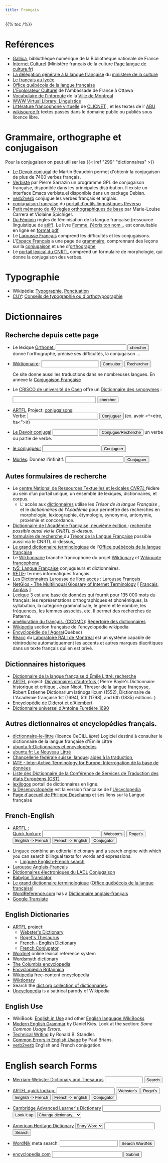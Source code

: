 ```yaml
---
title: Français
---
```


{{% toc /%}}

# Reférences
-   [Gallica](http://gallica.bnf.fr/), bibliothèque numérique de la
    Bibliothèque nationale de France
-   [Internet Culturel](http://www.portail.culture.fr/sdx/pic/culture/int/index.htm)
    (Ministère français de la culture
    [Page langue de culture.fr](http://www.culture.fr/Langues/))
-   [La délégation générale à la langue française](http://www.culture.fr/culture/dglf/garde.htm)
    du [ministere de la culture](http://www.culture.fr/)
-   [Le français au lycée](http://www.bplorraine.fr/jeg/francais.htm)
-   [Office québécois de la langue française](http://www.olf.gouv.qc.ca/index.html)
-   [L'Explorateur Culturel](http://ottawa.ambafrance.org/) de
    l'Ambassade de France à Ottawa
-   [Vocabulaire de l'inforoute](http://ville.montreal.qc.ca/adm_site/vocabulr/vocabulr.htm)
    de la [Ville de Montreal](http://ville.montreal.qc.ca/index.htm)
-   [WWW Virtual Library: Linguistics](http://www.emich.edu/~linguist/www-vl.html)
-   [Littérature francophone virtuelle](http://www.swarthmore.edu/Humanities/clicnet/litterature/litterature.html)
    de [CLICNET](http://www.swarthmore.edu/Humanities/clicnet/) , et
    les textes de l' [ABU](http://cedric.cnam.fr/ABU/BIB/)
-   [wikisource fr](http://fr.wikisource.org/) textes passés dans le
    domaine public ou publiés sous licence libre.

# Grammaire, orthographe et conjugaison

Pour la conjugaison on peut utiliser les {{< iref "299" "dictionnaires" >}}

-   [Le Devoir conjugal](http://www.pomme.ualberta.ca/devoir/) de Martin Beaudoin
    permet d'obtenir la conjugaison de plus de 7400 verbes français.
-   [Verbiste](http://perso.b2b2c.ca/sarrazip/dev/verbiste.html) par Pierre Sarrazin
    un programme GPL de conjugaison française, disponible dans les principales distribution.
    Il existe un interface Emacs verbiste.el disponible dans un package Debian.
-   [verb2verb](http://www.verb2verbe.com/) conjugue les verbes français et anglais.
-   [conjugaison française](http://conjugueur.reverso.net/conjugaison-francais.html)
    du [portail d'outils linguistiques Reverso](http://www.reverso.net/)
-   [Petit mémento de 40 règles orthographiques de base](http://www.abord-ch.org/info/memento.htm)
    par Marie-Louise Carrera et Violaine Spichiger.
-   [Du Féminin](http://atilf.atilf.fr/gsouvay/scripts/feminin.exe?REGLE=S)
    règles de féminisation de la langue française (ressource
    linguistique de [atilf](http://www.atilf.fr/)). Le livre
    [Femme, j'écris ton nom...](http://www.ladocumentationfrancaise.fr/rapports-publics/994001174/index.shtml "ladocumentationfrancaise.fr rapports publics")
    est consultable en ligne en
    [format pdf](http://lesrapports.ladocumentationfrancaise.fr/cgi-bin/brp/telestats.cgi?brp_ref=994001174&brp_file=0000.pdf "lesrapports.ladocumentationfrancaise.fr")
-   Le [Larousse Français](http://www.larousse.com/fr/dictionnaires/francais-monolingue)
    comprend les difficultés et les conjugaisons.
-   L'[Espace Français](http://www.espacefrancais.com/) a une
    page de [grammaire](http://www.espacefrancais.com/grammaire/),
    comprennant des leçons sur la [conjugaison](http://www.espacefrancais.com/conjugaison/)
    et une d'[orthographe](http://www.espacefrancais.com/orthographe/)
-   Le [portail lexical du CNRTL](http://www.cnrtl.fr/portail/) comprend
    un formulaire de morphologie, qui donne la conjugaison des verbes.

# Typographie

-   Wikipédia: [Typographie](http://fr.wikipedia.org/wiki/Typographie), [Ponctuation](http://fr.wikipedia.org/wiki/Ponctuation)
-   [CUY](http://www.cuy.be/): [Conseils de typographie ou d'orthotypographie](http://www.cuy.be/orthotypo/orthotypo0.htm)

# Dictionnaires


## Recherche depuis cette page
<ul>
<li><p><form method="get" action="http://orthonet.sdv.fr/php/rech_mot.php">
Le lexique <a href="http://www.sdv.fr/orthonet/">Orthonet:</a>
<input type="text" name="mot" size="25" />
<input type="submit" value="chercher" /><br />
donne l'orthographe, précise ses difficultés, la conjugaison ...
</form></p></li>
<li>
<p><form action="http://fr.wiktionary.org/wiki/Special:Recherche" id="searchform"><a href="http://fr.wiktionary.org/wiki" title="fr.wiktionary.org">Wiktionnaire</a>: <input id="searchInput" name="search" type="text" title="Chercher dans ce wiki [f]" accesskey="f" value="" /> <input type='submit' name="go" id="searchGoButton" value="Consulter" title="Aller vers une page portant exactement ce nom si elle existe." /> <input type='submit' name="fulltext" id="mw-searchButton" value="Rechercher" title="Rechercher les pages comportant ce texte." /></form>
Ce site donne aussi les traductions dans ne nombreuses langues. En annexe la <a href="http://fr.wiktionary.org/wiki/Annexe:Conjugaison_fran%C3%A7aise" title="fr.wiktionary.org Annexe:Conjugaison_française">Conjugaison Française</a></p></li>
<li>
<p>Le <a href="http://www.crisco.unicaen.fr/">CRISCO de université de Caen</a>
offre un <a href="http://elsap1.unicaen.fr/dicosyn.html">Dictionnaire des synonymes</a> :
<form action="http://elsap1.unicaen.fr/cgi-bin/trouvebis2" method="get">
<input type="text" size="30" name="requete" maxlength="50" />
<input type="hidden" value="#" name="refer" />
<input type="submit" value="chercher" />
</form>
</p></li>
<li><a href="http://humanities.uchicago.edu/ARTFL.html">ARTFL</a> Project: <a href="http://humanities.uchicago.edu/forms_unrest/inflect.query.html">conjugaisons</a>:
<form action="http://machaut.uchicago.edu/">
<input type="hidden" name="action" value="search">
<input type="hidden" name="resource" value="conjugator">
Verbe: <input name="verb" size="25" /> <input type="submit" value="Conjuguer" /> (ex. avoir &lt;^&gt;etre, ha&lt;"&gt;ir)
</form>
</li>
<li>
<form action="http://www.pomme.ualberta.ca/devoir/FMPro" method="post"><a href="http://www.pomme.ualberta.ca/devoir/">Le Devoir conjugal</a><input type="hidden" name="-DB" value="verbe.fp5" /> <input type="hidden" name="-lay" value="Layout #1" /> <input type="hidden" name="-Format" value="devoir2.htm" /> <input type="hidden" name="-error" value="devoir2.htm" /> <input type="hidden" name="-Max" value="50" /> <input type="hidden" name="-token" value="tous" /> <input type="hidden" name="-sortfield" value="verbe" /> <input type="hidden" name="-find" value="" /> <input type="hidden" name="-op" value="cn" /> <input type="hidden" name="mode" /> <input type="text" name="trouve" size="15" maxlength="40" /> <input type="submit" name="-find" value="Conjugue/Recherche" /> un verbe ou partie de verbe.</form>
</li>
<li>
<form action="http://www.leconjugueur.com/php/newconjugue.php" method="post">
<p><a href="http://www.leconjugueur.com/frindex.php">le conjugueur</a> <input type="hidden" name="lang" value="fr" /> <input type="hidden" name="oblige" value="N" /> <input type="text" name="verbe" /> <input type="submit" value="Conjuguer" /></p>
</form>
</li>
<li>
<form name="conjug" action="http://bach.arts.kuleuven.be/cgi-bin/conjugfr2.pl" method="get" id="conjug"><a href="http://bach.arts.kuleuven.be/pmertens/morlex/conjug.html">Morlex</a>: <input type="hidden" name="command" value="generate_paradigm" />Donnez l'infinitif: <input type="text" name="infinitive" size="20" /> <input type="submit" value="Conjuguer" /></form>
</li>
</ul>


## Autes formulaires de recherche
-   Le
    [centre National de Ressources Textuelles et lexicales _CNRTL_
    ](http://www.cnrtl.fr)
    fédère au sein d’un portail unique, un ensemble de lexiques,
    dictionnaires, et corpus.
    *  L' accès aux [dictionnaires](http://www.cnrtl.fr/definition/)
    utilise les _Trésor de la langue Française_ , et le
    _dictionnaires de l'Académie_ pour
    permettre des recherches en morphologie, lexicographie,
    étymologie, synonymie, antonymie, proxémie et concordance.
-   [Dictionnaire de l'Académie française, neuvième édition
    ](http://atilf.atilf.fr/academie9.htm) :
    [recherche
    ](http://atilf.atilf.fr/dendien/scripts/generic/form.exe?7;s=2139120285;)
    _possible aussi via le CNRTL ci-dessus_.
-   [formulaire de recherche
    ](http://atilf.atilf.fr/dendien/scripts/tlfiv4/showps.exe?p=combi.htm;java=no;)
    du [Trésor de la Langue Française](http://atilf.atilf.fr)
    possible aussi via le CNRTL ci-dessus_
-   [Le grand dictionnaire terminologique](http://w3.granddictionnaire.com/BTML/FRA/r_Motclef/index1024_1.asp)
    de
    l'[Office québécois de la langue française](http://www.oqlf.gouv.qc.ca/)
-   Le [ Wiktionnaire](http://fr.wiktionary.org/) branche francophone du projet
    [Wiktionary](http://wiktionary.org/) et [Wikiquote francophone](http://fr.wikiquote.org/)
-   [tv5: Langue Française](http://www.tv5.org/cms/chaine-francophone/Langue-Francaise/)
    conjugueurs et dictionnaires.
-   [RÉTIF](http://deschamp.free.fr/exinria/RETIF/):
    termes informatiques français.
-   Les [Dictionnaires Larousse de libre accès
    ](http://www.larousse.com/fr/dictionnaires):
    [Larousse Français
    ](http://www.larousse.com/fr/dictionnaires/francais-monolingue)
-   [NetGlos - The Multilingual Glossary of Internet Terminology](http://wwli.com/translation/netglos/netglos.html)
    [
    [Français](http://wwli.com/translation/netglos/glossary/french.html),
    [Anglais](http://wwli.com/translation/netglos/glossary/glossary.html)
    ]
-   [Lexique 3](http://www.lexique.org/) est une base de données qui
    fournit pour 135 000 mots du français: les représentations
    orthographiques et phonémiques, la syllabation, la catégorie
    grammaticale, le genre et le nombre, les fréquences, les lemmes
    associés, etc. Il permet des recherches de Patterns.
-   [amélioration du français. (CCDMD)](http://www.ccdmd.qc.ca/fr):
    [Répertoire des dictionnaires](http://www.ccdmd.qc.ca/fr/repertoire/index.cgi?recherche=3 "www.ccdmd.qc.ca/fr recherche dictionnaires")
-   [Wikipedia](http://fr.wikipedia.org/wiki/Accueil) section
    française de l'encyclopédie wikipedia
-   [Encyclopédie de l'Agora](http://agora.qc.ca/encyclopedie/)(Québec)
-   [Réacc](http://rali.iro.umontreal.ca/Reacc/Reacc.fr.cgi) du
    [Laboratoire RALI de Montréal](http://rali.iro.umontreal.ca/)
    est un système capable de réintroduire automatiquement les accents
    et autres marques diacritiques dans un texte français qui en est
    privé.

## Dictionnaires historiques
-   [Dictionnaire de la langue française d'Émile Littré: recherche
    ](http://francois.gannaz.free.fr/Littre/accueil.php)
-   [ARTFL](http://humanities.uchicago.edu/ARTFL.html) project:
    [Dicyionnaires d'autrefois
    ](http://www.lib.uchicago.edu/efts/ARTFL/projects/dicos/)
    ( Pierre Bayle's Dictionnaire historique et critique , Jean Nicot,
    Thresor de la langue françoyse, Robert Estienne Dictionarium
    latinogallicum (1552), Dictionnaire de L'Académie française 1st
    (1694), 5th (1798), and 6th (1835) editions. )
-   [Encyclopédie de Diderot et d'Alembert](http://tuna.uchicago.edu/homes/mark/ENC_DEMO/ENC_special.colet.html)
-   [Dictionnaire universel d'Antoine Furetière 1690](http://www.xn--furetire-60a.eu/index.php)

## Autres dictionnaires et encyclopédies français.
-   [dictionnaire-le-littre](http://code.google.com/p/dictionnaire-le-littre/)
    (licence CeCILL _libre_)
    Logiciel destiné à consulter le dictionnaire de la langue française d'Émile Littré
-   [ubuntu.fr:Dictionnaires et encyclopédies](http://doc.ubuntu-fr.org/dictionnaires_encyclopedies)
-   [ubuntu.fr: Le Nouveau Littré](http://doc.ubuntu-fr.org/nlittre)
-   [Chancellerie fédérale suisse: langue](http://www.bk.admin.ch/themen/lang/index.html):
    [aides à la traduction](http://www.bk.admin.ch/themen/lang/04929/index.html?lang=fr),
-   [IATE - Inter-Active Terminology for Europe: Interrogation de la base de données](http://iate.europa.eu/iatediff/switchLang.do?success=mainPage&lang=fr)
-   [Liste des Dictionnaire de la Conférence de Services de Traduction des états Européens (CST)](http://www.cotsoes.org/Hilfsmittel/Wörterbücher/)
-   [lexilogos](http://www.lexilogos.com) portail de dictionnaires en ligne.
-   [la Désencyclopédie](http://desencyclopedie.wikia.com/) est la
    version française de l'[Uncyclopedia](http://uncyclopedia.org/)
-   [Page d'accueil de Philippe Deschamp](http://deschamp.free.fr/exinria/)
    et ses liens sur la Langue française

## French-English

-   [ARTFL :](http://humanities.uchicago.edu/)
    <form method="get" action="http://machaut.uchicago.edu/">
    <input type="hidden" name="action" value="search" />
    <a href=""http://machaut.uchicago.edu/?resource=quickkeys">Quick lookup:</a>
    <input class="red" type="text" name="word" size="20" value="" />
    <input class="blue" name="resource" type="submit" value="Webster's" />
    <input class="blue" name="resource" type="submit" value="Roget's" />
    <input class="blue" name="resource" type="submit" value="English -&gt; French" />
    <input class="blue" name="resource" type="submit" value="French -&gt; English" />
    <input class="blue" name="resource" type="submit" value="Conjugator" />
    <input type="hidden" name="quicksearch" value="on" />
    </form>
-   [Linguee](http://www.linguee.com/)
    combine an editorial dictionary
    and a search engine with which you can search bilingual texts
    for words and expressions.
    -   [Linguee English-French search](http://www.linguee.com/english-french/)
-   [Larousse Anglais-Français](http://www.larousse.com/fr/dictionnaires/anglais)
-   [Dictionnaires électroniques du LADL](http://www-ceril.univ-mlv.fr/Dictionnaires/)
    [Conjugaison](http://web-lli.univ-paris13.fr/dyn/Conjugaison)
-   [Babylon Translator](http://www.babylon.com/)
-   [Le grand dictionnaire terminologique](http://w3.granddictionnaire.com/btml/fra/r_motclef/index1024_1.asp)
    ([Office québécois de la langue française](http://www.oqlf.gouv.qc.ca/))
-   [WordReference.com](http://www.wordreference.com/) has a
    [Dictionnaire anglais-français](http://www.wordreference.com/enfr/)
-   [Google Translate](http://translate.google.com/)

## English Dictionaries
-   [ARTFL](http://humanities.uchicago.edu/orgs/ARTFL) project:
    -   [Webster's Dictionary](http://machaut.uchicago.edu/?resource=Webster's)
    -   [Roget's Thesaurus](http://machaut.uchicago.edu/?resource=Roget's)
    -   [French - English Dictionary](/?resource=frengdict)
    -   [French Conjugator](/?resource=conjugator)
-   [Wordnet](http://www.cogsci.princeton.edu/~wn/) online lexical
reference system
-   [Wordsmyth dictionary](http://www.wordsmyth.net/)
-   [The Columbia encyclopedia](http://www.bartleby.com/65/)
-   [Encyclopædia Britannica](hhttp://www.britannica.com/)
-   [Wikipedia](http://en.wikipedia.org/wiki/Main_Page)
    free-content encyclopedia
-   [Wiktionary](http://en.wiktionary.org/wiki/)
-   Search the
    [dict.org collection of dictionnaries](http://www.dict.org/bin/Dict "dict.org Dict").
-   [Uncyclopedia](http://uncyclopedia.org/) is a satirical parody
    of Wikipedia

## English Use

-   WikiBook: [English in Use](http://en.wikibooks.org/wiki/English_in_Use) and
     other [English language WikiBooks](http://en.wikibooks.org/wiki/English)
-   [Modern English Grammar](http://papyr.com/hypertextbooks/grammar/)
     by Daniel Kies. Look at the section: _Some Common Usage Errors_.
-   [Technical Writing](http://www.rbs0.com/tw.htm) by Ronald B. Standler.
-   [Common Errors in English Usage](http://public.wsu.edu/~brians/errors/)
    by Paul Brians.
-   [verb2verb](http://www.verb2verbe.com/) English and French conjugation.

# English search Forms

<ul>
<li><form method="get" action="http://www.m-w.com/cgi-bin/dictionary">
<a href="http://www.m-w.com/">Merriam-Webster Dictionary and Thesaurus</a>
<input type="text" name="va" size="12" maxlength="50" />
<input type="submit" value="Search" />
</form></li>
<li><form method="get" action="http://machaut.uchicago.edu/">
<input type="hidden" name="action" value="search" />
<a href="http://machaut.uchicago.edu/?resource=quickkeys">ARTFL quick lookup:</a>
<input class="red" type="text" name="word" size="20" value="" />
<input class="blue" name="resource" type="submit" value="Webster's" />
<input class="blue" name="resource" type="submit" value="Roget's" />
<input class="blue" name="resource" type="submit" value="English -&gt; French" />
<input class="blue" name="resource" type="submit" value="French -&gt; English" />
<input class="blue" name="resource" type="submit" value="Conjugator" />
<input type="hidden" name="quicksearch" value="on" />
</form></li>
<li><form name="search" method="get" action="http://dictionary.cambridge.org/results.asp" id="search">
<a href="http://dictionary.cambridge.org/" title="dictionary.cambridge.org">Cambridge Advanced Learner's Dictionary</a>
<input name="searchword" id="searchword" type="text" />
<input type="submit" value="Look it up" />
<select id="dictselect">
<option value="" selected="selected">Change dictionary...</option>
<option value="">----------------</option>
<option value='http://dictionary.cambridge.org/results.asp?dict=L'>Learner's</option>
<option value='http://dictionary.cambridge.org/results.asp?dict=A'>
American English</option>
<option value='http://dictionary.cambridge.org/results.asp?dict=I'>Idioms</option>
<option value='http://dictionary.cambridge.org/results.asp?dict=P'>
Phrasal Verbs</option>
<option value='http://dictionary.cambridge.org/results.asp?dict=F'>
French / English</option>
<option value='http://dictionary.cambridge.org/results.asp?dict=S'>
Spanish / English</option>
</select>
</form>
</li>
<li><form method="get" action="http://www.bartleby.com/cgi-bin/texis/webinator/ahdsearch">
    <a href="http://www.bartleby.com/61/">American Heritage Dictionary</a>
    <select name="search_type">
    <option value="enty">Entry Word</option>
    <option value="full">Full Text</option>
    <option value="defn">Definition</option>
    <option value="etym">Etymology</option>
    <option value="note">Notes</option>
    <option value="front">Articles</option>
    </select>
    <input type="text" size="17" maxlength="30" name="query" />
    <input type="hidden" name="db" value="ahd" />
    <input type="submit" name="Submit" value="Search" />
    </form>
</li>
<li><form accept-charset="UTF-8" action="http://www.wordnik.com/words/" autocapitalize="off" autocomplete="off" id="search_form" method="get">
<a href="http://www.wordnik.com/">WordNik</a> meta search:
<input name="utf8" type="hidden" value="&#x2713;" />
<input class="text" id="search" name="w" type="text" value="" />
<input type="submit" value="Search WordNik" />
</form>
</li>
<li><form action="http://www.encyclopedia.com/searchresults.aspx" method="post">
<a href="http://www.encyclopedia.com" title="Encyclopedia.com">encyclopedia.com</a>
<input size="25" class="searchbox" id="headersearch_searchbox"                                      name="searchterm" type="text" value="" />
<input type="submit" name="search" value="Submit" />
</form>
</li>
</ul>


<!-- Local Variables: -->
<!-- mode: markdown -->
<!-- ispell-local-dictionary: "french" -->
<!-- End: -->
